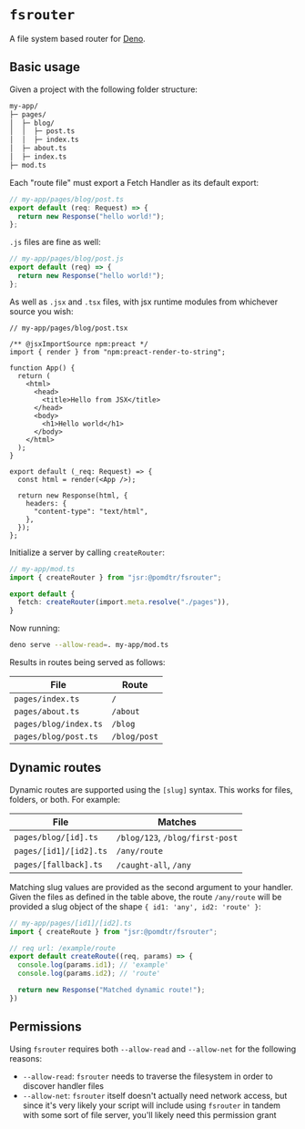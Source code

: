 # `fsrouter`

A file system based router for [Deno](https://deno.land).

## Basic usage

Given a project with the following folder structure:

```bash
my-app/
├─ pages/
│  ├─ blog/
│  │  ├─ post.ts
│  │  ├─ index.ts
│  ├─ about.ts
│  ├─ index.ts
├─ mod.ts
```

Each "route file" must export a Fetch Handler as its default export:

```typescript
// my-app/pages/blog/post.ts
export default (req: Request) => {
  return new Response("hello world!");
};
```

`.js` files are fine as well:

```javascript
// my-app/pages/blog/post.js
export default (req) => {
  return new Response("hello world!");
};
```

As well as `.jsx` and `.tsx` files, with jsx runtime modules from whichever
source you wish:

```tsx
// my-app/pages/blog/post.tsx

/** @jsxImportSource npm:preact */
import { render } from "npm:preact-render-to-string";

function App() {
  return (
    <html>
      <head>
        <title>Hello from JSX</title>
      </head>
      <body>
        <h1>Hello world</h1>
      </body>
    </html>
  );
}

export default (_req: Request) => {
  const html = render(<App />);

  return new Response(html, {
    headers: {
      "content-type": "text/html",
    },
  });
};
```

Initialize a server by calling `createRouter`:

```typescript
// my-app/mod.ts
import { createRouter } from "jsr:@pomdtr/fsrouter";

export default {
  fetch: createRouter(import.meta.resolve("./pages")),
}
```

Now running:

```bash
deno serve --allow-read=. my-app/mod.ts
```

Results in routes being served as follows:

| File                  | Route        |
| --------------------- | ------------ |
| `pages/index.ts`      | `/`          |
| `pages/about.ts`      | `/about`     |
| `pages/blog/index.ts` | `/blog`      |
| `pages/blog/post.ts`  | `/blog/post` |

## Dynamic routes

Dynamic routes are supported using the `[slug]` syntax. This works for files,
folders, or both. For example:

| File                   | Matches                         |
| ---------------------- | ------------------------------- |
| `pages/blog/[id].ts`   | `/blog/123`, `/blog/first-post` |
| `pages/[id1]/[id2].ts` | `/any/route`                    |
| `pages/[fallback].ts`  | `/caught-all`, `/any`           |

Matching slug values are provided as the second argument to your handler. Given
the files as defined in the table above, the route `/any/route` will be provided
a slug object of the shape `{ id1: 'any', id2: 'route' }`:

```typescript
// my-app/pages/[id1]/[id2].ts
import { createRoute } from "jsr:@pomdtr/fsrouter";

// req url: /example/route
export default createRoute((req, params) => {
  console.log(params.id1); // 'example'
  console.log(params.id2); // 'route'

  return new Response("Matched dynamic route!");
})
```

## Permissions

Using `fsrouter` requires both `--allow-read` and `--allow-net` for the
following reasons:

- `--allow-read`: `fsrouter` needs to traverse the filesystem in order to
  discover handler files
- `--allow-net`: `fsrouter` itself doesn't actually need network access, but
  since it's very likely your script will include using `fsrouter` in tandem
  with some sort of file server, you'll likely need this permission grant
